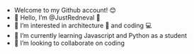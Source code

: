 - Welcome to my Github account! 😊
- 👋 Hello, I’m @JustRedneval 💜
- 👀 I’m interested in architecture 📐 and coding 💻
- 🌱 I’m currently learning Javascript and Python as a student
- 💞️ I’m looking to collaborate on coding

<!---
JustRedneval/JustRedneval is a ✨ special ✨ repository because its `README.md` (this file) appears on your GitHub profile.
You can click the Preview link to take a look at your changes.
--->

